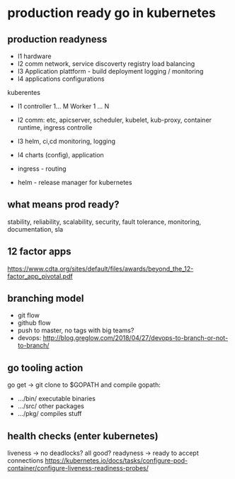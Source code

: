 production ready go in kubernetes
=================================

production readyness
--------------------

* l1 hardware 
* l2 comm network, service discoverty registry load balancing
* l3 Application plattform - build deployment logging / monitoring
* l4 applications configurations 

kuberentes
* l1 controller 1... M Worker 1 ... N
* l2 comm: etc, apicserver, scheduler, kubelet, kub-proxy, container runtime, ingress controlle
* l3 helm, ci,cd monitoring, logging
* l4 charts (config), application

* ingress - routing 
* helm - release manager for kubernetes

what means prod ready?
---------------------
stability, reliability, scalability, security, fault tolerance, monitoring, documentation, sla

12 factor apps
-------------
https://www.cdta.org/sites/default/files/awards/beyond_the_12-factor_app_pivotal.pdf

branching model
----------------
* git flow
* github flow
* push to master, no tags with big teams? 
* devops: http://blog.greglow.com/2018/04/27/devops-to-branch-or-not-to-branch/

go tooling action
-----------------

go get -> git clone to $GOPATH and compile 
gopath:
- .../bin/ executable binaries
- .../src/ other packages
- .../pkg/ compiles stuff


health checks (enter kubernetes)
--------------------------------
liveness -> no deadlocks? all good?
readyness -> ready to accept connections
https://kubernetes.io/docs/tasks/configure-pod-container/configure-liveness-readiness-probes/